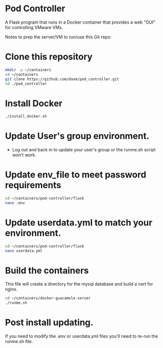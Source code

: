# Pod Controller
A Flask program that runs in a Docker container that provides a web "GUI" for controlling VMware VMs.

Notes to prep the server/VM to run/use this Git repo:
# Clone this repository
```bash
mkdir -p ~/containers
cd ~/containers
git clone https://github.com/daxm/pod_controller.git
cd ./pod_controller

```

# Install Docker
```bash
./install_docker.sh

```
# Update User's group environment.
* Log out and back in to update your user's group or the runme.sh script won't work.

# Update env_file to meet password requirements
```bash
cd ~/containers/pod-controller/flask
nano .env

```

# Update userdata.yml to match your environment.
```bash
cd ~/containers/pod-controller/flask
nano userdata.yml

```

# Build the containers
This file will create a directory for the mysql database and build a cert for nginx.
```bash
cd ~/containers/docker-guacamole-server
./runme.sh

```

# Post install updating.
If you need to modify the .env or userdata.yml files you'll need to re-run the runme.sh file.
